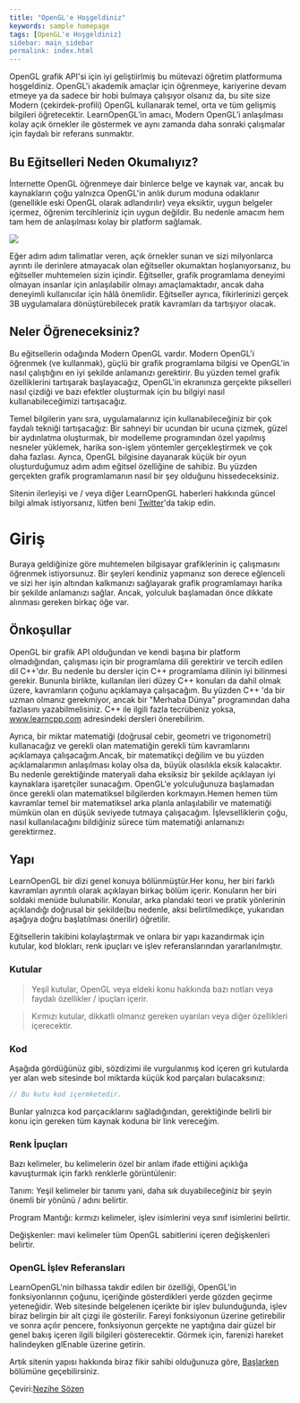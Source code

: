 ```yaml
---
title: "OpenGL'e Hoşgeldiniz"
keywords: sample homepage
tags: [OpenGL'e Hoşgeldiniz]
sidebar: main_sidebar
permalink: index.html
---
```

OpenGL grafik API'si için iyi geliştiirlmiş bu mütevazi öğretim platformuma hoşgeldiniz. OpenGL'i akademik amaçlar için öğrenmeye, kariyerine devam etmeye ya da sadece bir hobi bulmaya çalışıyor olsanız da, bu site size Modern (çekirdek-profili) OpenGL kullanarak temel, orta ve tüm gelişmiş bilgileri öğretecektir. LearnOpenGL’in amacı, Modern OpenGL’i anlaşılması kolay  açık örnekler ile göstermek ve aynı zamanda daha sonraki çalışmalar için faydalı bir referans sunmaktır.

## Bu Eğitselleri Neden Okumalıyız?

İnternette OpenGL öğrenmeye dair binlerce belge ve kaynak var, ancak bu kaynakların çoğu yalnızca OpenGL'in anlık durum moduna odaklanır (genellikle eski OpenGL olarak adlandırılır) veya eksiktir, uygun belgeler içermez, öğrenim tercihleriniz için uygun değildir. Bu nedenle amacım hem tam hem de anlaşılması kolay bir platform sağlamak.

<img src="https://learnopengl.com/img/index_image2.png">

Eğer adım adım talimatlar veren, açık örnekler sunan ve sizi milyonlarca ayrıntı ile derinlere atmayacak olan eğitseller okumaktan hoşlanıyorsanız, bu eğitseller muhtemelen sizin içindir. Eğitseller, grafik programlama deneyimi olmayan insanlar için anlaşılabilir olmayı amaçlamaktadır, ancak daha deneyimli kullanıcılar için hâlâ önemlidir. Eğitseller ayrıca, fikirlerinizi gerçek 3B uygulamalara dönüştürebilecek pratik kavramları da tartışıyor olacak.


## Neler Öğreneceksiniz?

Bu eğitsellerin odağında Modern OpenGL vardır. Modern OpenGL'i öğrenmek (ve kullanmak), güçlü bir grafik programlama bilgisi ve OpenGL'in nasıl çalıştığını en iyi şekilde anlamanızı gerektirir. Bu yüzden temel grafik özelliklerini tartışarak başlayacağız, OpenGL'in ekranınıza gerçekte pikselleri nasıl çizdiği ve bazı efektler oluşturmak için bu bilgiyi nasıl kullanabileceğimizi tartışacağız.

Temel bilgilerin yanı sıra, uygulamalarınız için kullanabileceğiniz bir çok faydalı tekniği tartışacağız: Bir sahneyi bir ucundan bir ucuna çizmek, güzel bir aydınlatma oluşturmak, bir modelleme programından özel yapılmış nesneler yüklemek, harika son-işlem yöntemler gerçekleştirmek ve çok daha fazlası. Ayrıca, OpenGL bilgisine dayanarak küçük bir oyun oluşturduğumuz adım adım eğitsel özelliğine de sahibiz. Bu yüzden gerçekten grafik programlamanın nasıl bir şey olduğunu hissedeceksiniz.

Sitenin ilerleyişi ve / veya diğer LearnOpenGL haberleri hakkında güncel bilgi almak istiyorsanız, lütfen beni [Twitter](https://twitter.com/JoeyDeVriez)'da takip edin.


# Giriş

Buraya geldiğinize göre muhtemelen bilgisayar grafiklerinin iç çalışmasını öğrenmek istiyorsunuz. Bir şeyleri kendiniz yapmanız son derece eğlenceli ve sizi her işin altından kalkmanızı sağlayarak grafik programlamayı harika bir şekilde anlamanızı sağlar. Ancak, yolculuk başlamadan önce dikkate alınması gereken birkaç öğe var.

## Önkoşullar

OpenGL bir grafik API olduğundan ve kendi başına bir platform olmadığından, çalışması için bir programlama dili gerektirir ve tercih edilen dil C++'dır. Bu nedenle bu dersler için C++ programlama dilinin iyi bilinmesi gerekir. Bununla birlikte, kullanılan ileri düzey C++ konuları da dahil olmak üzere, kavramların çoğunu açıklamaya çalışacağım. Bu yüzden C++ 'da bir uzman olmanız gerekmiyor, ancak bir "Merhaba Dünya" programından daha fazlasını yazabilmelisiniz. C++ ile ilgili fazla tecrübeniz yoksa,  www.learncpp.com adresindeki dersleri önerebilirim.

Ayrıca, bir miktar matematiği (doğrusal cebir, geometri ve trigonometri) kullanacağız ve gerekli olan matematiğin gerekli tüm kavramlarını açıklamaya çalışacağım.Ancak, bir matematikçi değilim ve bu yüzden açıklamalarımın anlaşılması kolay olsa da, büyük olasılıkla eksik kalacaktır. Bu nedenle gerektiğinde materyali daha eksiksiz bir şekilde açıklayan iyi kaynaklara işaretçiler sunacağım. OpenGL'e yolculuğunuza başlamadan önce gerekli olan matematiksel bilgilerden korkmayın.Hemen hemen tüm kavramlar temel bir matematiksel arka planla anlaşılabilir ve matematiği mümkün olan en düşük seviyede tutmaya çalışacağım. İşlevselliklerin çoğu, nasıl kullanılacağını bildiğiniz sürece tüm matematiği anlamanızı gerektirmez.

## Yapı

LearnOpenGL bir dizi genel konuya bölünmüştür.Her konu, her biri farklı kavramları ayrıntılı olarak açıklayan birkaç bölüm içerir. Konuların her biri soldaki menüde bulunabilir. Konular, arka plandaki teori ve pratik yönlerinin açıklandığı doğrusal bir şekilde(bu nedenle, aksi belirtilmedikçe, yukarıdan aşağıya doğru başlatılması önerilir) öğretilir.

Eğitsellerin takibini kolaylaştırmak ve onlara bir yapı kazandırmak için  kutular, kod blokları, renk ipuçları ve işlev referanslarından yararlanılmıştır.


### Kutular
>Yeşil kutular, OpenGL veya eldeki konu hakkında bazı notları veya faydalı özellikler / ipuçları içerir.

>Kırmızı kutular, dikkatli olmanız gereken uyarıları veya diğer özellikleri içerecektir.

### Kod

Aşağıda gördüğünüz gibi, sözdizimi ile vurgulanmış kod içeren gri kutularda yer alan web sitesinde bol miktarda küçük kod parçaları bulacaksınız:

```cpp
// Bu kutu kod içermketedir.   
```
Bunlar yalnızca kod parçacıklarını sağladığından, gerektiğinde belirli bir konu için gereken tüm kaynak koduna bir link vereceğim.

### Renk İpuçları

Bazı kelimeler, bu kelimelerin özel bir anlam ifade ettiğini açıklığa kavuşturmak için farklı renklerle görüntülenir:

Tanım:  Yeşil kelimeler bir tanımı yani, daha sık duyabileceğiniz bir şeyin önemli bir yönünü / adını belirtir.

Program Mantığı: kırmızı kelimeler, işlev isimlerini veya sınıf isimlerini belirtir.

Değişkenler: mavi kelimeler tüm OpenGL sabitlerini içeren değişkenleri belirtir.

### OpenGL İşlev Referansları

LearnOpenGL'nin bilhassa takdir edilen bir özelliği, OpenGL'in fonksiyonlarının çoğunu, içeriğinde gösterdikleri yerde gözden geçirme yeteneğidir. Web sitesinde belgelenen içerikte bir işlev bulunduğunda, işlev biraz belirgin bir alt çizgi ile gösterilir. Fareyi fonksiyonun üzerine getirebilir ve sonra açılır pencere, fonksiyonun gerçekte ne yaptığına dair güzel bir genel bakış içeren ilgili bilgileri gösterecektir. Görmek için, farenizi hareket halindeyken  glEnable üzerine getirin.

Artık sitenin yapısı hakkında biraz fikir sahibi olduğunuza göre, [Başlarken](https://cg-translators.github.io/learnopengl-tr/getting_started/opengl.html) bölümüne geçebilirsiniz.

Çeviri:[Nezihe Sözen](https://github.com/NeziheSozen)


